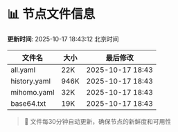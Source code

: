 # 📊 节点文件信息

**更新时间**: 2025-10-17 18:43:12 北京时间

| 文件名 | 大小 | 最后修改 |
|--------|------|----------|
| all.yaml | 22K | 2025-10-17 18:43 |
| history.yaml | 946K | 2025-10-17 18:43 |
| mihomo.yaml | 32K | 2025-10-17 18:43 |
| base64.txt | 19K | 2025-10-17 18:43 |

> 🔄 文件每30分钟自动更新，确保节点的新鲜度和可用性
